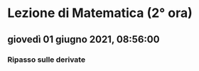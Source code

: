 # Lezione di Matematica (2° ora)

## giovedì 01 giugno 2021, 08:56:00

### Ripasso sulle derivate
<!--stackedit_data:
eyJoaXN0b3J5IjpbMTk2NjM4NzA3MCw1MjU1ODcyNzNdfQ==
-->